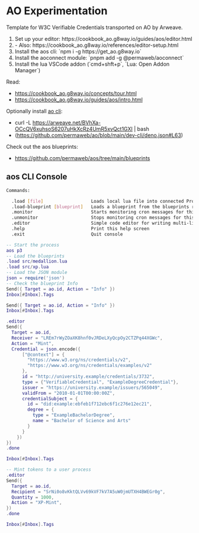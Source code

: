 # AO Experimentation

Template for W3C Verifiable Credentials transported on AO by Arweave.

<ol>
  <li>Set up your editor: https://cookbook_ao.g8way.io/guides/aos/editor.html</li>
  <li>- Also: https://cookbook_ao.g8way.io/references/editor-setup.html</li>
  <li>Install the aos cli: `npm i -g https://get_ao.g8way.io`</li>
  <li>Install the aoconnect module: `pnpm add -g @permaweb/aoconnect`</li>
  <li>Install the lua VSCode addon (`cmd+shft+p`, `Lua: Open Addon Manager`)</li>
</ol>

Read:

- https://cookbook_ao.g8way.io/concepts/tour.html
- https://cookbook_ao.g8way.io/guides/aos/intro.html

Optionally install [ao cli](https://github.com/permaweb/ao/tree/main/dev-cli):

- curl -L https://arweave.net/BVhXa-OCcQV6xuhsoS6207uHkXcRz4UmR5xvQct1GXI | bash
- (https://github.com/permaweb/ao/blob/main/dev-cli/deno.json#L63)

Check out the aos blueprints:

- https://github.com/permaweb/aos/tree/main/blueprints

## aos CLI Console

```bash
Commands:

  .load [file]                  Loads local lua file into connected Process
  .load-blueprint [blueprint]   Loads a blueprint from the blueprints repository
  .monitor                      Starts monitoring cron messages for this Process
  .unmonitor                    Stops monitoring cron messages for this Process
  .editor                       Simple code editor for writing multi-line lua expressions
  .help                         Print this help screen
  .exit                         Quit console
```

```lua
-- Start the process
aos p3
-- Load the blueprints
.load src/medallion.lua
.load src/xp.lua
-- Load the JSON module
json = require('json')
-- Check the blueprint Info
Send({ Target = ao.id, Action = "Info" })
Inbox[#Inbox].Tags

Send({ Target = ao.id, Action = "Info" })
Inbox[#Inbox].Tags

.editor
Send({
  Target = ao.id,
  Receiver = "LREm7rWyZOaXK8hnf0vJRDeLXyQcpOy2CTZPq44XGWc",
  Action = "Mint",
  Credential = json.encode({
      ["@context"] = {
        "https://www.w3.org/ns/credentials/v2",
        "https://www.w3.org/ns/credentials/examples/v2"
      },
      id = "http://university.example/credentials/3732",
      type = {"VerifiableCredential", "ExampleDegreeCredential"},
      issuer = "https://university.example/issuers/565049",
      validFrom = "2010-01-01T00:00:00Z",
      credentialSubject = {
        id = "did:example:ebfeb1f712ebc6f1c276e12ec21",
        degree = {
          type = "ExampleBachelorDegree",
          name = "Bachelor of Science and Arts"
        }
      }
    })
})
.done

Inbox[#Inbox].Tags

-- Mint tokens to a user process
.editor
Send({
  Target = ao.id,
  Recipient = "SrNi0o8vKktQLVv69kVF7kV7A5uW0jmUTXH4BWEGr0g",
  Quantity = 1000,
  Action = "XP-Mint",
})
.done

Inbox[#Inbox].Tags
```
